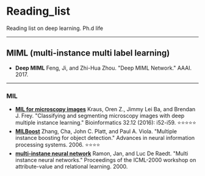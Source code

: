 # Reading_list
Reading list on deep learning.  Ph.d life

***
## MIML (multi-instance multi label learning)
* **Deep MIML** Feng, Ji, and Zhi-Hua Zhou. "Deep MIML Network." AAAI. 2017.
----------
### MIL
* **[MIL for microscopy images](https://watermark.silverchair.com/btw252.pdf?token=AQECAHi208BE49Ooan9kkhW_Ercy7Dm3ZL_9Cf3qfKAc485ysgAAAfEwggHtBgkqhkiG9w0BBwagggHeMIIB2gIBADCCAdMGCSqGSIb3DQEHATAeBglghkgBZQMEAS4wEQQMaGqd0hscr7XAuaQuAgEQgIIBpN5dGl8jJZLh1FmD9_md6bNugBGTinXQL8JSOdgj3_cXRO1GXccPo5dvQ2QZL9XN0IaMrPhctyZ0CyAfvfNtyxVgctgeMz1veP946we2RLUzixxaHyf6zdzyidHISrzSviVrKYI8dNvCZubVwQx261Ztlh_xfjsgI37sz164hPwf3veNvH1tmAbS15tN9StACIkvOkFXLFYxHQi5sYrM4upj3JRW00PkVEEwsSzzhKfcKEozsVf88jt-ndykM6P4dUUBcrsJsi_E7m13yenSDEKTZfyBYmAF1O6qtwdPF7iKH_7D4_TonD_3Jl3kP-JduUcYvWMkc16dj86xsBJ5I2qqBsblTVFCPIVDhhO2hnhPH-K3O7KylH9jJPPGCaRifJ6gkoweuagpXJlovJsai7pBr-ohtmSK9Icc60oKGWKHOi7uJa0R0jfde0e4MWBl7NVG0Qw5A4P64Dgfo2cvXiy4ZZl4HL2fgkRnjze7Et_hu5AVYYu1Ft8aOk_0XzZ5tox559R8gwHLNdmsKkCsZPE3lOet6H1VQAR69JIfgs0kFOfzJw)** Kraus, Oren Z., Jimmy Lei Ba, and Brendan J. Frey. "Classifying and segmenting microscopy images with deep multiple instance learning." Bioinformatics 32.12 (2016): i52-i59.  :star::star::star::star::star:
* **[MILBoost](http://papers.nips.cc/paper/2926-multiple-instance-boosting-for-object-detection.pdf)** Zhang, Cha, John C. Platt, and Paul A. Viola. "Multiple instance boosting for object detection." Advances in neural information processing systems. 2006. :star::star::star::star:
* **[ multi-instane neural network](https://lirias.kuleuven.be/bitstream/123456789/133224/1/31670.pdf)** Ramon, Jan, and Luc De Raedt. "Multi instance neural networks." Proceedings of the ICML-2000 workshop on attribute-value and relational learning. 2000.
 

